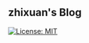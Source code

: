 ## zhixuan's Blog

<a href="https://opensource.org/licenses/MIT"><img alt="License: MIT" src="https://img.shields.io/badge/License-MIT-green.svg?logo=github"></a>
